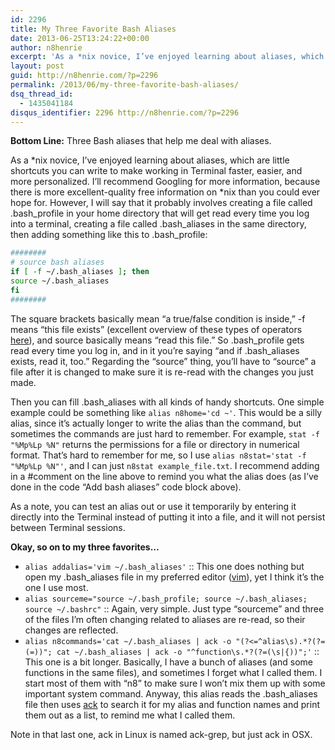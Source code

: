 ```yaml
---
id: 2296
title: My Three Favorite Bash Aliases
date: 2013-06-25T13:24:22+00:00
author: n8henrie
excerpt: 'As a *nix novice, I’ve enjoyed learning about aliases, which are little shortcuts you can write to make working in Terminal faster, easier, and more personalized.'
layout: post
guid: http://n8henrie.com/?p=2296
permalink: /2013/06/my-three-favorite-bash-aliases/
dsq_thread_id:
  - 1435041184
disqus_identifier: 2296 http://n8henrie.com/?p=2296
---
```

**Bottom Line:** Three Bash aliases that help me deal with aliases.<!--more-->

As a \*nix novice, I’ve enjoyed learning about aliases, which are little shortcuts you can write to make working in Terminal faster, easier, and more personalized. I’ll recommend Googling for more information, because there is more excellent-quality free information on \*nix than you could ever hope for. However, I will say that it probably involves creating a file called .bash\_profile in your home directory that will get read every time you log into a terminal, creating a file called .bash\_aliases in the same directory, then adding something like this to .bash_profile:

```bash
########
# source bash aliases
if [ -f ~/.bash_aliases ]; then
source ~/.bash_aliases
fi
########
```

The square brackets basically mean “a true/false condition is inside,” -f means “this file exists” (excellent overview of these types of operators <a target="_blank" href="http://tldp.org/LDP/abs/html/fto.html">here</a>), and source basically means “read this file.” So .bash\_profile gets read every time you log in, and in it you’re saying “and if .bash\_aliases exists, read it, too.” Regarding the “source” thing, you’ll have to “source” a file after it is changed to make sure it is re-read with the changes you just made.

Then you can fill .bash_aliases with all kinds of handy shortcuts. One simple example could be something like `alias n8home='cd ~'`. This would be a silly alias, since it’s actually longer to write the alias than the command, but sometimes the commands are just hard to remember. For example, `stat -f "%Mp%Lp %N"` returns the permissions for a file or directory in numerical format. That’s hard to remember for me, so I use `alias n8stat='stat -f "%Mp%Lp %N"'`, and I can just `n8stat example_file.txt`. I recommend adding in a #comment on the line above to remind you what the alias does (as I’ve done in the code “Add bash aliases” code block above).

As a note, you can test an alias out or use it temporarily by entering it directly into the Terminal instead of putting it into a file, and it will not persist between Terminal sessions.

**Okay, so on to my three favorites…**

  * `alias addalias='vim ~/.bash_aliases'` :: This one does nothing but open my .bash_aliases file in my preferred editor (<a target="_blank" href="http://www.vim.org/" title="welcome home : vim online">vim</a>), yet I think it’s the one I use most.
  * `alias sourceme="source ~/.bash_profile; source ~/.bash_aliases; source ~/.bashrc"` :: Again, very simple. Just type “sourceme” and three of the files I’m often changing related to aliases are re-read, so their changes are reflected.
  * `alias n8commands='cat ~/.bash_aliases | ack -o "(?<=^alias\s).*?(?=(=))"; cat ~/.bash_aliases | ack -o "^function\s.*?(?=(\s|{))";'` :: This one is a bit longer. Basically, I have a bunch of aliases (and some functions in the same files), and sometimes I forget what I called them. I start most of them with “n8” to make sure I won’t mix them up with some important system command. Anyway, this alias reads the .bash_aliases file then uses <a target="_blank" href="http://beyondgrep.com/" title="Beyond grep: ack 2.04, a source code search tool for programmers">ack</a> to search it for my alias and function names and print them out as a list, to remind me what I called them.

Note in that last one, ack in Linux is named ack-grep, but just ack in OSX.
